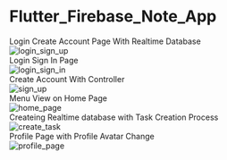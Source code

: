 # Flutter_Firebase_Note_App
Login Create Account Page With Realtime Database<br> 
![login_sign_up](https://user-images.githubusercontent.com/77650437/166454721-0d475363-9266-42a6-9a16-78e0ba25c8e3.PNG)<br> 
Login Sign In Page <br> 
![login_sign_in](https://user-images.githubusercontent.com/77650437/166454847-9622baa8-de3d-46ce-91a8-9304dac7216e.PNG)<br> 
Create Account With Controller<br> 
![sign_up](https://user-images.githubusercontent.com/77650437/166454894-e18f4961-f4b9-4479-952b-1757d7be9440.PNG)<br> 
Menu View on Home Page<br> 
![home_page](https://user-images.githubusercontent.com/77650437/166455036-98aaa90b-cdfa-4d6d-b8b3-de8094355004.PNG)<br> 
Createing Realtime database with Task  Creation Process<br> 
![create_task](https://user-images.githubusercontent.com/77650437/166455181-a2a3a535-afeb-4264-a55e-d236d8dcb35b.PNG)<br> 
Profile Page with Profile Avatar Change<br>
![profile_page](https://user-images.githubusercontent.com/77650437/166455290-384f8eb9-791c-487d-8e89-4e6f16840269.PNG)

